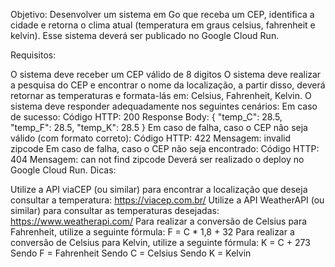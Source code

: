 Objetivo: Desenvolver um sistema em Go que receba um CEP, identifica a cidade e retorna o clima atual (temperatura em graus celsius, fahrenheit e kelvin). Esse sistema deverá ser publicado no Google Cloud Run.

Requisitos:

O sistema deve receber um CEP válido de 8 digitos O sistema deve realizar a pesquisa do CEP e encontrar o nome da localização, a partir disso, deverá retornar as temperaturas e formata-lás em: Celsius, Fahrenheit, Kelvin. O sistema deve responder adequadamente nos seguintes cenários: Em caso de sucesso: Código HTTP: 200 Response Body: { "temp_C": 28.5, "temp_F": 28.5, "temp_K": 28.5 } Em caso de falha, caso o CEP não seja válido (com formato correto): Código HTTP: 422 Mensagem: invalid zipcode ​​​Em caso de falha, caso o CEP não seja encontrado: Código HTTP: 404 Mensagem: can not find zipcode Deverá ser realizado o deploy no Google Cloud Run. Dicas:

Utilize a API viaCEP (ou similar) para encontrar a localização que deseja consultar a temperatura: https://viacep.com.br/ Utilize a API WeatherAPI (ou similar) para consultar as temperaturas desejadas: https://www.weatherapi.com/ Para realizar a conversão de Celsius para Fahrenheit, utilize a seguinte fórmula: F = C \* 1,8 + 32 Para realizar a conversão de Celsius para Kelvin, utilize a seguinte fórmula: K = C + 273 Sendo F = Fahrenheit Sendo C = Celsius Sendo K = Kelvin
